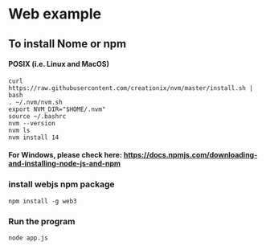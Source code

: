 # Web example 


## To install Nome or npm

#### POSIX (i.e. Linux and MacOS)

```
curl https://raw.githubusercontent.com/creationix/nvm/master/install.sh | bash
. ~/.nvm/nvm.sh
export NVM_DIR="$HOME/.nvm"
source ~/.bashrc
nvm --version
nvm ls
nvm install 14
```

#### For Windows, please check here: https://docs.npmjs.com/downloading-and-installing-node-js-and-npm 


### install webjs npm package 

```
npm install -g web3
```

### Run the program

```
node app.js
```
